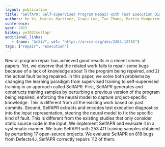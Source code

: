 ```yaml
---
layout: publication
title: "SelfAPR: Self-supervised Program Repair with Test Execution Diagnostics"
authors: He Ye, Matias Martinez, Xiapu Luo, Tao Zhang, Martin Monperrus
conference:
year: 2022
bibkey: ye2022selfapr
additional_links:
   - {name: "ArXiV", url: "https://arxiv.org/abs/2203.12755"}
tags: ["repair", "execution"]
---
```

Neural program repair has achieved good results in a recent series of papers. Yet, we observe that the related work fails to repair some bugs because of a lack of knowledge about 1) the program being repaired, and 2) the actual fault being repaired. In this paper, we solve both problems by changing the learning paradigm from supervised training to self-supervised training in an approach called SelfAPR. First, SelfAPR generates and constructs training samples by perturbing a previous version of the program being repaired, enforcing the neural model to capture project-specific knowledge. This is different from all the existing work based on past commits. Second, SelfAPR extracts and encodes test execution diagnostics into the input representation, steering the neural model to fix the specific kind of fault. This is different from the existing studies that only consider static source code in the input. We implement SelfAPR and evaluate it in a systematic manner. We train SelfAPR with 253 411 training samples obtained by perturbing 17 open-source projects. We evaluate SelfAPR on 818 bugs from Defects4J, SelfAPR correctly repairs 112 of them. 
